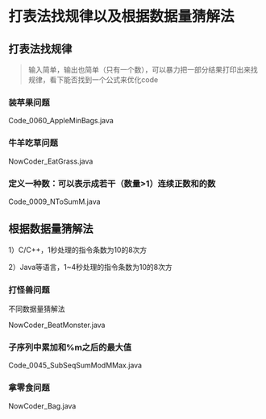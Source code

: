 # 打表法找规律以及根据数据量猜解法

## 打表法找规律

> 输入简单，输出也简单（只有一个数），可以暴力把一部分结果打印出来找规律，看下能否找到一个公式来优化code

### 装苹果问题

Code_0060_AppleMinBags.java

### 牛羊吃草问题

NowCoder_EatGrass.java

### 定义一种数：可以表示成若干（数量>1）连续正数和的数

Code_0009_NToSumM.java

## 根据数据量猜解法

1）C/C++，1秒处理的指令条数为10的8次方

2）Java等语言，1~4秒处理的指令条数为10的8次方

### 打怪兽问题

不同数据量猜解法

NowCoder_BeatMonster.java

### 子序列中累加和%m之后的最大值

Code_0045_SubSeqSumModMMax.java

### 拿零食问题

NowCoder_Bag.java